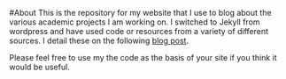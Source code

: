 #About
This is the repository for my website that I use to blog about the various academic projects I am working on. I switched to Jekyll from wordpress and have used code or resources from a variety of different sources. I detail these on the following [blog post](/software/2014/01/03/Swappping-From-Wordpress-to-Jekyll/).

Please feel free to use my the code as the basis of your site if you think it would be useful.

